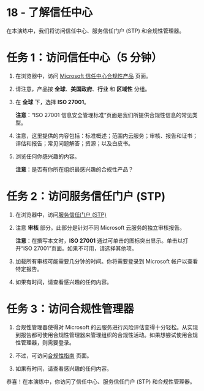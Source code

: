 ﻿---
wts:
    title: '18 - 了解信任中心（5 分钟）'
    module: '模块 05：介绍标识、治理、隐私和合规性功能'
---
# 18 - 了解信任中心

在本演练中，我们将访问信任中心、服务信任门户 (STP) 和合规性管理器。

# 任务 1：访问信任中心（5 分钟）

1. 在浏览器中，访问 [Microsoft 信任中心合规性产品](https://docs.microsoft.com/zh-cn/microsoft-365/compliance/offering-home) 页面。

2. 请注意，产品按 **全球**、**美国政府**、**行业** 和 **区域性** 分组。

3. 在 **全球** 下，选择 **ISO 27001**。 

    **注意**：“ISO 27001 信息安全管理标准”页面是我们所提供合规性信息的常见类型。

4. 注意，这里提供的内容包括：标准概述；范围内云服务；审核、报告和证书；评估和报告；常见问题解答；资源；以及白皮书。 

5. 浏览任何你感兴趣的内容。

    **注意**：是否有你所在组织最感兴趣的合规性产品？

# 任务 2：访问服务信任门户 (STP)

1. 在浏览器中，访问[服务信任门户 (STP)](https://servicetrust.microsoft.com)

2. 注意 **审核** 部分。此部分是针对不同 Microsoft 云服务的独立审核报告。

    **注意**：在撰写本文时，**ISO 27001** 通过可单击的图标突出显示。单击以打开“ISO 27001”页面。如果不可用，请选择其他项。 

3. 加载所有审核可能需要几分钟的时间。你将需要登录到 Microsoft 帐户以查看特定报告。

4. 如果有时间，请查看感兴趣的任何内容。 

# 任务 3：访问合规性管理器

1. 合规性管理器使得对 Microsoft 的云服务进行风险评估变得十分轻松。从实现到报告都可使用合规性管理器来管理组织的合规性活动。如果想尝试使用合规性管理器，则需要登录。

2. 不过，可访问[合规性指南](https://servicetrust.microsoft.com/Documents/TrustDocuments) 页面。 

3. 如果有时间，请查看感兴趣的任何内容。 

恭喜！在本演练中，你访问了信任中心、服务信任门户 (STP) 和合规性管理器。
